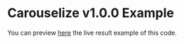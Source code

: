 # Carouselize v1.0.0 Example

You can preview [here](https://benjahdev.github.io/Carouselize/1.0.0/) the live result example of this code.
